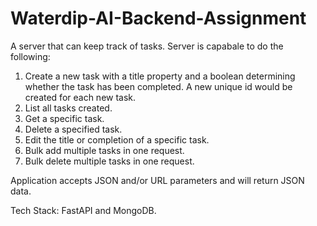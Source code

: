 # Waterdip-AI-Backend-Assignment

A server that can keep track of tasks. Server is capabale to do the following:

1. Create a new task with a title property and a boolean determining whether the task has been completed. A new unique id would be created for each new task.
2. List all tasks created.
3. Get a specific task.
4. Delete a specified task.
5. Edit the title or completion of a specific task.
6. Bulk add multiple tasks in one request.
7. Bulk delete multiple tasks in one request.

Application accepts JSON and/or URL parameters and will return JSON data.

Tech Stack: FastAPI and MongoDB.
##

